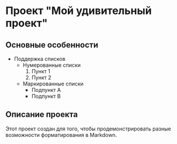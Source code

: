 # Проект "Мой удивительный проект"
## Основные особенности
* Поддержка списков
  - Нумерованные списки
    1. Пункт 1
    2. Пункт 2
  - Маркированные списки
    - Подпункт A
    - Подпункт B
## Описание проекта
Этот проект создан для того, чтобы продемонстрировать разные возможности форматирования в Markdown.


